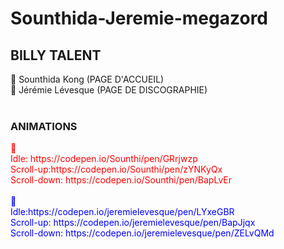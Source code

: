 # Sounthida-Jeremie-megazord

<h2>BILLY TALENT</h2>

🔴 Sounthida Kong (PAGE D'ACCUEIL)
</br>
🔵 Jérémie Lévesque (PAGE DE DISCOGRAPHIE)
</br>
</br>

  <h3><b>ANIMATIONS</b></h3>
  <span style="color:red">🔴
    </br>
    Idle: https://codepen.io/Sounthi/pen/GRrjwzp
    </br>
    Scroll-up:https://codepen.io/Sounthi/pen/zYNKyQx
    </br>
    Scroll-down: https://codepen.io/Sounthi/pen/BapLvEr
  </span>
  </br>
   </br>
  <span style="color:blue">🔵
    </br>
    Idle:https://codepen.io/jeremielevesque/pen/LYxeGBR
    </br>
    Scroll-up: https://codepen.io/jeremielevesque/pen/BapJjqx
    </br>
    Scroll-down: https://codepen.io/jeremielevesque/pen/ZELvQMd
  </span>
